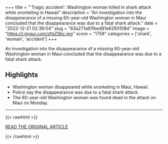 +++
title = "'Tragic accident': Washington woman killed in shark attack while snorkeling in Hawaii"
description = "An investigation into the disappearance of a missing 60-year-old Washington woman in Maui concluded that the disappearance was due to a fatal shark attack."
date = "2022-12-21 02:39:04"
slug = "63a271a61fbed91e8293108d"
image = "https://i.imgur.com/zfgZSbc.jpg"
score = "1758"
categories = ['shark', 'woman', 'accident']
+++

An investigation into the disappearance of a missing 60-year-old Washington woman in Maui concluded that the disappearance was due to a fatal shark attack.

## Highlights

- Washington woman disappeared while snorkeling in Maui, Hawaii.
- Police say the disappearance was due to a fatal shark attack.
- The 60-year-old Washington woman was found dead in the attack on Maui on Monday.

---

{{< rawhtml >}}
  <p class="article-category">
    <a target="_blank" href="https://komonews.com/news/local/fatal-shark-attack-cause-missing-washington-state-snorkeler-in-hawaii-maui-dlnr-beach-docare-ocean-keawakeupu-beach">READ THE ORIGINAL ARTICLE</a>
  </p>
{{< /rawhtml >}}
